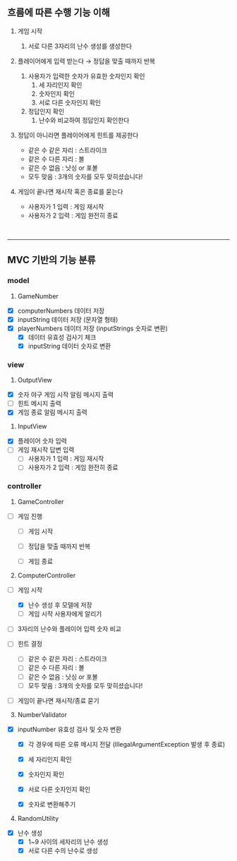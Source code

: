 ## 흐름에 따른 수행 기능 이해

1. 게임 시작 
   1) 서로 다른 3자리의 난수 생성를 생성한다


2. 플레이어에게 입력 받는다 → 정답을 맞출 때까지 반복
   1. 사용자가 입력한 숫자가 유효한 숫자인지 확인
      1) 세 자리인지 확인
      2) 숫자인지 확인
      3) 서로 다른 숫자인지 확인
   2. 정답인지 확인
      1) 난수와 비교하여 정답인지 확인한다


3. 정답이 아니라면 플레이어에게 힌트를 제공한다
   - 같은 수 같은 자리 : 스트라이크
   - 같은 수 다른 자리 : 볼 
   - 같은 수 없음 : 낫싱 or 포볼 
   - 모두 맞음 : 3개의 숫자를 모두 맞히셨습니다!


4. 게임이 끝나면 재시작 혹은 종료를 묻는다
   - 사용자가 1 입력 : 게임 재시작
   - 사용자가 2 입력 : 게임 완전히 종료

<br>

---
## MVC 기반의 기능 분류
### model

1. GameNumber
- [x]  computerNumbers 데이터 저장
- [x]  inputString 데이터 저장 (문자열 형태)
- [x]  playerNumbers 데이터 저장 (inputStrings 숫자로 변환)
   - [x]  데이터 유효성 검사기 체크 
   - [x]  inputString 데이터 숫자로 변환

### view

1. OutputView
- [x]  숫자 야구 게임 시작 알림 메시지 출력
- [ ]  힌트 메시지 출력
- [x]  게임 종료 알림 메시지 출력

1. InputView
- [x]  플레이어 숫자 입력
- [ ]  게임 재시작 답변 입력
   - [ ]  사용자가 1 입력 : 게임 재시작
   - [ ]  사용자가 2 입력 : 게임 완전히 종료

### controller
1. GameController
- [ ]  게임 진행
   - [ ]  게임 시작
   - [ ]  정답을 맞출 때까지 반복
   - [ ]  게임 종료


2. ComputerController
- [ ]  게임 시작
   - [x]  난수 생성 후 모델에 저장
   - [ ]  게임 시작 사용자에게 알리기
- [ ]  3자리의 난수와 플레이어 입력 숫자 비교
- [ ]  힌트 결정
   - [ ]  같은 수 같은 자리 : 스트라이크
   - [ ]  같은 수 다른 자리 : 볼
   - [ ]  같은 수 없음 : 낫싱 or 포볼
   - [ ]  모두 맞음 : 3개의 숫자를 모두 맞히셨습니다!
- [ ]  게임이 끝나면 재시작/종료 묻기


3. NumberValidator
- [x]  inputNumber 유효성 검사 및 숫자 변환
   - [x]  각 경우에 따른 오류 메시지 전달 (IllegalArgumentException 발생 후 종료)
   - [x]  세 자리인지 확인
   - [x]  숫자인지 확인
   - [x]  서로 다른 숫자인지 확인
   - [x]  숫자로 변환해주기


4. RandomUtility
- [x]  난수 생성
   - [x]  1~9 사이의 세자리의 난수 생성
   - [x]  서로 다른 수의 난수로 생성
